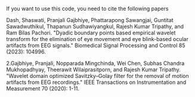 If you want to use this code, you need to cite the following papers

Dash, Shaswati, Pranjali Gajbhiye, Phattarapong Sawangjai, Guntitat Sawadwuthikul, Thapanun Sudhawiyangkul, Rajesh Kumar Tripathy, and Ram Bilas Pachori. "Dyadic boundary points based empirical wavelet transform for the elimination of eye movement and eye blink-based ocular artifacts from EEG signals." Biomedical Signal Processing and Control 85 (2023): 104996.


2.Gajbhiye, Pranjali, Nopparada Mingchinda, Wei Chen, Subhas Chandra Mukhopadhyay, Theerawit Wilaiprasitporn, and Rajesh Kumar Tripathy. "Wavelet domain optimized Savitzky–Golay filter for the removal of motion artifacts from EEG recordings." IEEE Transactions on Instrumentation and Measurement 70 (2020): 1-11.
